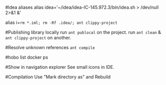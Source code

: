 #Idea aliases
alias idea='~/idea/idea-IC-145.972.3/bin/idea.sh > /dev/null 2>&1 &'

alias i=`rm *.iml; rm -Rf .idea/; ant clippy-project`

#Publishing library locally
run `ant publocal` on the project.
run `ant clean` & `ant clippy-project` on another.	

#Resolve unknown references
`ant compile`

#hobo list
docker ps

#Show in navigation explorer
See small icons in IDE.

#Compilation
Use "Mark directory as"
and Rebuild
